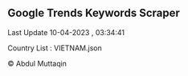 

## Google Trends Keywords Scraper 
 
Last Update 10-04-2023 , 03:34:41

Country List :
VIETNAM.json



© Abdul Muttaqin 
